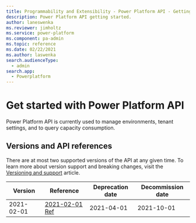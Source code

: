 ```yaml
---
title: Programmability and Extensibility - Power Platform API - Getting started | Microsoft Docs
description: Power Platform API getting started.
author: laneswenka
ms.reviewer: jimholtz
ms.service: power-platform
ms.component: pa-admin
ms.topic: reference
ms.date: 02/22/2021
ms.author: laswenka
search.audienceType: 
  - admin
search.app:
  - Powerplatform
---
```


# Get started with Power Platform API
Power Platform API is currently used to manage environments, tenant settings, and to query capacity consumption. 

## Versions and API references
There are at most two supported versions of the API at any given time.  To learn more about version support and breaking changes, visit the [Versioning and support](linkhere.co) article.  

| Version | Reference | Deprecation date | Decommission date
| --- | --- | --- | --- |
| 2021-02-01 | [2021-02-01 Ref](linkhere.co) | 2021-04-01 | 2021-10-01 |
